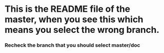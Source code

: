 # This is the README file of the master, when you see this which means you select the wrong branch.

### Recheck the branch that you should select master/doc 